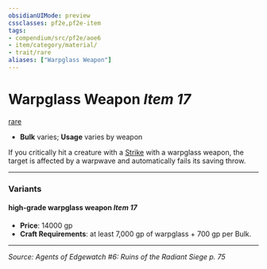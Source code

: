 ```yaml
---
obsidianUIMode: preview
cssclasses: pf2e,pf2e-item
tags:
- compendium/src/pf2e/aoe6
- item/category/material/
- trait/rare
aliases: ["Warpglass Weapon"]
---
```

# Warpglass Weapon *Item 17*  
[rare](rules/traits/rare.md "Rare Rarity Trait")  

- **Bulk** varies; **Usage** varies by weapon

If you critically hit a creature with a [Strike](rules/actions/strike.md) with a warpglass weapon, the target is affected by a warpwave and automatically fails its saving throw.

---

### Variants

#### high-grade warpglass weapon *Item 17*

- **Price**: 14000 gp
- **Craft Requirements**: at least 7,000 gp of warpglass + 700 gp per Bulk.

---
*Source: Agents of Edgewatch #6: Ruins of the Radiant Siege p. 75*